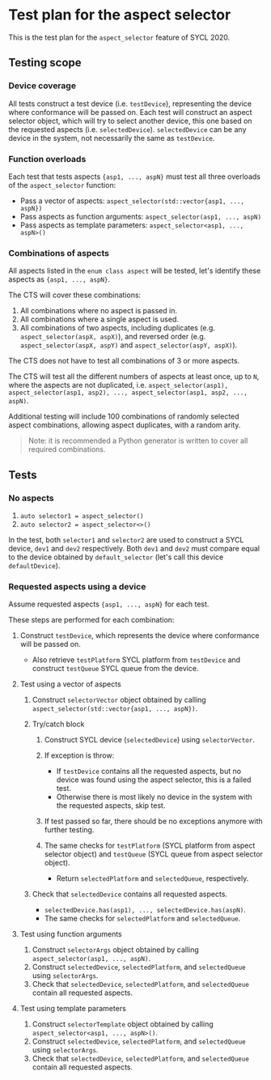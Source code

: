 # Test plan for the aspect selector

This is the test plan for the `aspect_selector` feature of SYCL 2020.

## Testing scope

### Device coverage

All tests construct a test device (i.e. `testDevice`),
representing the device where conformance will be passed on.
Each test will construct an aspect selector object,
which will try to select another device,
this one based on the requested aspects (i.e. `selectedDevice`).
`selectedDevice` can be any device in the system,
not necessarily the same as `testDevice`.

### Function overloads

Each test that tests aspects `{asp1, ..., aspN}` must test all three overloads of the `aspect_selector` function:

* Pass a vector of aspects: `aspect_selector(std::vector{asp1, ..., aspN})`
* Pass aspects as function arguments: `aspect_selector(asp1, ..., aspN)`
* Pass aspects as template parameters: `aspect_selector<asp1, ..., aspN>()`

### Combinations of aspects

All aspects listed in the `enum class aspect` will be tested,
let's identify these aspects as `{asp1, ..., aspN}`.

The CTS will cover these combinations:

1. All combinations where no aspect is passed in.
2. All combinations where a single aspect is used.
3. All combinations of two aspects,
including duplicates (e.g. `aspect_selector(aspX, aspX)`),
and reversed order (e.g. `aspect_selector(aspX, aspY)` and `aspect_selector(aspY, aspX)`).

The CTS does not have to test all combinations of 3 or more aspects.

The CTS will test all the different numbers of aspects at least once, up to `N`,
where the aspects are not duplicated,
i.e. `aspect_selector(asp1), aspect_selector(asp1, asp2), ..., aspect_selector(asp1, asp2, ..., aspN)`.

Additional testing will include 100 combinations
of randomly selected aspect combinations,
allowing aspect duplicates,
with a random arity.

> Note: it is recommended a Python generator is written to cover all required combinations.

## Tests

### No aspects

1. `auto selector1 = aspect_selector()`
2. `auto selector2 = aspect_selector<>()`

In the test, both `selector1` and `selector2` are used
to construct a SYCL device, `dev1` and `dev2` respectively.
Both `dev1` and `dev2` must compare equal to the device obtained by `default_selector`
(let's call this device `defaultDevice`).

### Requested aspects using a device

Assume requested aspects `{asp1, ..., aspN}` for each test.

These steps are performed for each combination:

1. Construct `testDevice`, which represents the device where conformance will be passed on.

    * Also retrieve `testPlatform` SYCL platform from `testDevice` and construct `testQueue` SYCL queue from the device.
2. Test using a vector of aspects

    1. Construct `selectorVector` object obtained by calling `aspect_selector(std::vector{asp1, ..., aspN})`.
    2. Try/catch block

        1. Construct SYCL device (`selectedDevice`) using `selectorVector`.
        2. If exception is throw:

            * If `testDevice` contains all the requested aspects,
              but no device was found using the aspect selector,
              this is a failed test.
            * Otherwise there is most likely no device in the system with the requested aspects, skip test.
        3. If test passed so far, there should be no exceptions anymore with further testing.
        4. The same checks for `testPlatform` (SYCL platform from aspect selector object)
        and `testQueue` (SYCL queue from aspect selector object).

            * Return `selectedPlatform` and `selectedQueue`, respectively.
    3. Check that `selectedDevice` contains all requested aspects.

        * `selectedDevice.has(asp1), ..., selectedDevice.has(aspN)`.
        * The same checks for `selectedPlatform` and `selectedQueue`.
3. Test using function arguments

    1. Construct `selectorArgs` object obtained by calling `aspect_selector(asp1, ..., aspN)`.
    2. Construct `selectedDevice`, `selectedPlatform`, and `selectedQueue` using `selectorArgs`.
    3. Check that `selectedDevice`, `selectedPlatform`, and `selectedQueue` contain all requested aspects.
4. Test using template parameters

    1. Construct `selectorTemplate` object obtained by calling `aspect_selector<asp1, ..., aspN>()`.
    2. Construct `selectedDevice`, `selectedPlatform`, and `selectedQueue` using `selectorArgs`.
    3. Check that `selectedDevice`, `selectedPlatform`, and `selectedQueue` contain all requested aspects.
